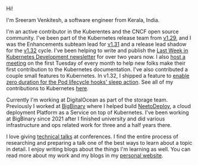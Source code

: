 Hi! 

I'm Sreeram Venkitesh, a software engineer from Kerala, India. 

I'm an active contributor in the Kuberentes and the CNCF open source community. I've been part of the Kubernetes release team from [v1.29](https://github.com/kubernetes/sig-release/blob/master/releases/release-1.29/release-team.md), and I was the Enhancements subteam lead for [v1.31](https://github.com/kubernetes/sig-release/blob/master/releases/release-1.31/release-team.md) and a release lead shadow for the [v1.32](https://github.com/kubernetes/sig-release/blob/master/releases/release-1.29/release-team.md) cycle. I've been helping to write and publish the [Last Week in Kubernetes Development newsletter](https://lwkd.info) for over two years now.  I also [host a meeting](https://github.com/kubernetes/website/?tab=readme-ov-file#new-contributor-ambassadors) on the first Tuesday of every month to help new folks make their first contribution to the Kubernetes documentation. I've also contributed a couple small features to Kubernetes. In v1.32, I shipped a feature to [enable zero duration for the Pod lifecycle hooks' sleep action](https://github.com/kubernetes/enhancements/issues/4818). See all of my contributions to Kubernetes [here](https://sreeram.xyz/k8s).

Currently I'm working at DigitalOcean as part of the storage team. Previously I worked at [BigBinary](https://bigbinary.com) where I helped build [NeetoDeploy](https://neetodeploy.com), a cloud deployment Platform as a Service on top of Kubernetes. I've been working at BigBinary since 2021 after I finished university and did various infrastructure and ops related work for three and a half years there.

I love giving [technical talks](https://sreeram.xyz/talks) at conferences. I find the entire process of researching and preparing a talk one of the best ways to learn about a topic in detail. I enjoy writing blogs about the things I'm learning as well. You can read more about my work and my blogs in my [personal website](https://sreeram.xyz).
  
<!-- <a href="https://www.credly.com/badges/ab4cd806-ca81-409c-9d2c-654db559839a/public_url">
  <img alt="KubeCon + Cloud Native China 2024 Speaker Badge" src="speaker-kubecon-cloudnativecon-open-source-summit-a.1.png" width="200" height="200" />
</a>

<a href="https://www.credly.com/badges/dead82a1-c417-4966-8154-b53a91c2c120/public_url">
  <img alt="KCD Kerala 2024 Speaker Badge" src="speaker-kcd-kerala-2024.png" width="200" height="200" />
</a> -->


<!-- <table>
  <tr>
    <td>
        <img align=top src="https://github-readme-stats.vercel.app/api?username=sreeram-venkitesh&show_icons=true&include_all_commits=true&title_color=fff&icon_color=79ff97&text_color=9f9f9f&bg_color=151515&langs_count=6" />
    </td>
    <td>
        <img src="https://github-readme-stats.vercel.app/api/wakatime?username=fillerInk&title_color=fff&icon_color=79ff97&text_color=9f9f9f&bg_color=151515&langs_count=6" />
    </td>
  </tr>
<!--     <tr>
        <td colspan="2">
        <img alt="Sreeram's Activity Graph" src="https://activity-graph.herokuapp.com/graph?username=sreeram-venkitesh&bg_color=1F222E&color=F8D866&line=79ff97&point=FFFFFF&hide_border=true" />
        </td>
    </tr> -->
</table>
<!-- <div align="center">
<a href="https://www.youtube.com/c/sreeramvenkitesh" target="_blank">
    <img alt="youtube subscribers" title="Subscribe to my YouTube channel" src="https://img.shields.io/youtube/channel/subscribers/UCVvudG1jPrVpkqKrINI_3Zw?color=%23E05D44&label=Subscribers&logo=youtube&style=for-the-badge&labelColor=CE4630"/></a> 
    
<!-- <a href="https://www.youtube.com/c/sreeramvenkitesh" target="_blank">
    <img alt="Total YouTube views" title="Total Views" src="https://img.shields.io/youtube/channel/views/UCVvudG1jPrVpkqKrINI_3Zw?color=%23E05D44&label=Total%20Views&logo=youtube&style=for-the-badge&labelColor=CE4630"/></a> 

<a href="https://twitter.com/fillerInk" target="_blank">
  <img alt="twitter" title="Twitter" src="https://img.shields.io/twitter/follow/fillerInk?color=blue&label=Twitter&logo=Twitter&style=for-the-badge"
</a>
</div> -->


